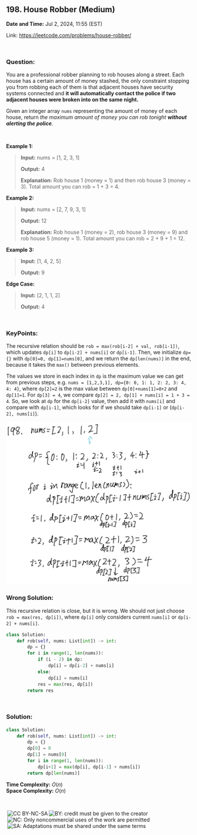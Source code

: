 ## 198. House Robber (Medium)
**Date and Time:** Jul 2, 2024, 11:55 (EST)

Link: https://leetcode.com/problems/house-robber/

<br>

### Question:
You are a professional robber planning to rob houses along a street. Each house has a certain amount of money stashed, the only constraint stopping you from robbing each of them is that adjacent houses have security systems connected and **it will automatically contact the police if two adjacent houses were broken into on the same night.**

Given an integer array `nums` representing the amount of money of each house, return _the maximum amount of money you can rob tonight **without alerting the police**._

<br>

**Example 1:**
> **Input:** nums = [1, 2, 3, 1]
> 
> **Output:** 4
>
> **Explanation:** Rob house 1 (money = 1) and then rob house 3 (money = 3). Total amount you can rob = 1 + 3 = 4.

**Example 2:**
> **Input:** nums = [2, 7, 9, 3, 1]
> 
> **Output:** 12
>
> **Explanation:** Rob house 1 (money = 2), rob house 3 (money = 9) and rob house 5 (money = 1). Total amount you can rob = 2 + 9 + 1 = 12.

**Example 3:**
> **Input:** [1, 4, 2, 5]
> 
> **Output:** 9

**Edge Case:**
> **Input:** [2, 1, 1, 2]
> 
> **Output:** 4

<br>

### KeyPoints: 
The recursive relation should be `rob = max(rob[i-2] + val, rob[i-1])`, which updates `dp[i]` to `dp[i-2] + nums[i]` or `dp[i-1]`. Then, we initialize `dp={}` with `dp[0]=0, dp[1]=nums[0]`, and we return the `dp[len(nums)]` in the end, because it takes the `max()` between previous elements.

The values we store in each index in `dp` is the maximum value we can get from previous steps, e.g. `nums = [1,2,3,1], dp={0: 0, 1: 1, 2: 2, 3: 4, 4: 4}`, where `dp[2]=2` is the max value between `dp[0]+nums[1]=0+2` and `dp[1]=1`. For `dp[3] = 4`, we compare `dp[2] = 2, dp[1] + nums[i] = 1 + 3 = 4`. So, we look at `dp` for the `dp[i-2]` value, then add it with `nums[i]` and compare with `dp[i-1]`, which looks for if we should take `dp[i-1]` or (`dp[i-2], nums[i]`).

<img src="../images/198.png" width=600>

<br>

### Wrong Solution:
This recursive relation is close, but it is wrong. We should not just choose `rob = max(res, dp[i])`, where `dp[i]` only considers current `nums[i]` or `dp[i-2] + nums[i]`.
```python
class Solution:
    def rob(self, nums: List[int]) -> int:
        dp = {}
        for i in range(1, len(nums)):
            if (i - 2) in dp:
                dp[i] = dp[i-2] + nums[i]
            else:
                dp[i] = nums[i]
            res = max(res, dp[i])
        return res
```

<br>

### Solution:
```python
class Solution:
    def rob(self, nums: List[int]) -> int:
        dp = {}
        dp[0] = 0
        dp[1] = nums[0]
        for i in range(1, len(nums)):
            dp[i+1] = max(dp[i], dp[i-1] + nums[i])
        return dp[len(nums)]
```
**Time Complexity:** $O(n)$ <br>
**Space Complexity:** $O(n)$

<br>

<img style="height:22px!important;margin-left:3px;vertical-align:text-bottom;" src="https://mirrors.creativecommons.org/presskit/icons/cc.svg?ref=chooser-v1" alt="CC BY-NC-SA" title="CC BY-NC-SA"><img style="height:22px!important;margin-left:3px;vertical-align:text-bottom;" src="https://mirrors.creativecommons.org/presskit/icons/by.svg?ref=chooser-v1" alt="BY: credit must be given to the creator" title="BY: credit must be given to the creator"><img style="height:22px!important;margin-left:3px;vertical-align:text-bottom;" src="https://mirrors.creativecommons.org/presskit/icons/nc.svg?ref=chooser-v1" alt="NC: Only noncommercial uses of the work are permitted" title="NC: Only noncommercial uses of the work are permitted"><img style="height:22px!important;margin-left:3px;vertical-align:text-bottom;" src="https://mirrors.creativecommons.org/presskit/icons/sa.svg?ref=chooser-v1" alt="SA: Adaptations must be shared under the same terms" title="SA: Adaptations must be shared under the same terms">